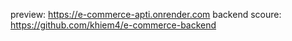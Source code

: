preview: https://e-commerce-apti.onrender.com
backend scoure: https://github.com/khiem4/e-commerce-backend
